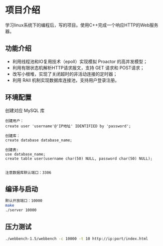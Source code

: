 # 项目介绍

学习linux系统下的编程后，写的项目。使用C++完成一个响应HTTP的Web服务器。

## 功能介绍

+ 利用线程池和IO复用技术（epoll）实现模拟 Proactor 的高并发模型；
+ 利用有限状态机解析HTTP请求报文，支持 GET 请求和 POST请求；
+ 改写小根堆，实现了关闭超时的非活动连接的定时器；
+ 利用 RAII 机制实现数据库连接池，支持用户登录注册。

## 环境配置

创建对应 MySQL 库

```mysql
创建用户：
create user 'username'@'IP地址' IDENTIFIED by 'password';

创建库：
create database database_name;

创建表:
use database_name;
create table user(username char(50) NULL, password char(50) NULL);


注意数据库默认端口：3306
```

## 编译与启动

```bash
默认开放端口：10000
make
./server 10000
```

## 压力测试

```bash
./webbench-1.5/webbench -c 10000 -t 10 http://ip:port/index.html
```

